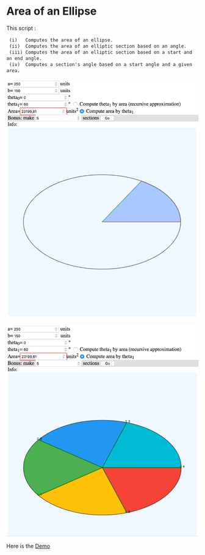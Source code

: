 # Area of an Ellipse

This script :
```
 (i)   Computes the area of an ellipse.
 (ii)  Computes the area of an elliptic section based on an angle.
 (iii) Computes the area of an elliptic section based on a start and an end angle.
 (iv)  Computes a section's angle based on a start angle and a given area.
```

![Area of elliptic sector](screenshot_area-of-elliptic-sector_20180316.png "Area of elliptic sector")


![N sectors with equal area](screenshot_sectors-of-ellipse_20180316.png "N sectors with equal area")


Here is the [Demo](http://int2byte.de/public/area-of-ellipse/main.html)

